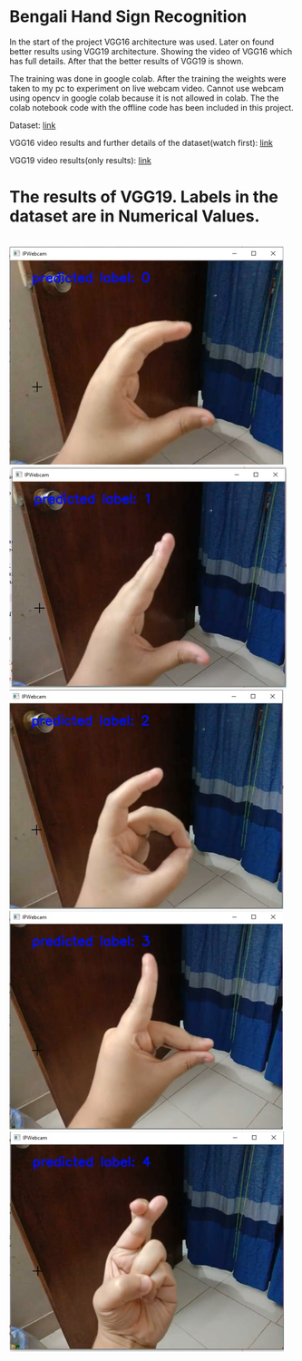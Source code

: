 <h1>Bengali Hand Sign Recognition</h1>
<p>In the start of the project VGG16 architecture was used. Later on found better results using VGG19 architecture.
Showing the video of VGG16 which has full details. After that the better results of VGG19 is shown.
</p>
<p>The training was done in google colab. After the training the weights were taken to my pc to experiment on live webcam video. Cannot use webcam using opencv in google colab because it is not allowed in colab. The the colab notebook code with the offline code has been included in this project.</p>

<p>Dataset: <a href="https://www.kaggle.com/muntakimrafi/bengali-sign-language-dataset" target="_blank">link</a></p>

<p>VGG16 video results and further details of the dataset(watch first): <a href="https://drive.google.com/file/d/122nhslpaDd8GPEftuUM78gEfYuUrtdNL/view" target="_blank">link</a></p>

<p>VGG19 video results(only results): <a href="https://drive.google.com/file/d/1KVs7-SqdHMVQNY9lmk6XF87LnkkvfN5D/view" target="_blank" >link</a></p>

<h1>The results of VGG19. Labels in the dataset are in Numerical Values.</h1>
</br>
<img src="images/label0.PNG" alt="">
<img src="images/label1.PNG" alt="">
<img src="images/label2.PNG" alt="">
<img src="images/label3.PNG" alt="">
<img src="images/label4.PNG" alt="">





